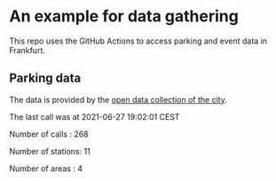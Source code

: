 # An example for data gathering

This repo uses the GitHub Actions to access parking and event data in Frankfurt.

## Parking data
The data is provided by the [open data collection of the city](https://www.offenedaten.frankfurt.de/).

The last call was at 2021-06-27 19:02:01 CEST

Number of calls   : 268

Number of stations:  11

Number of areas   :   4

